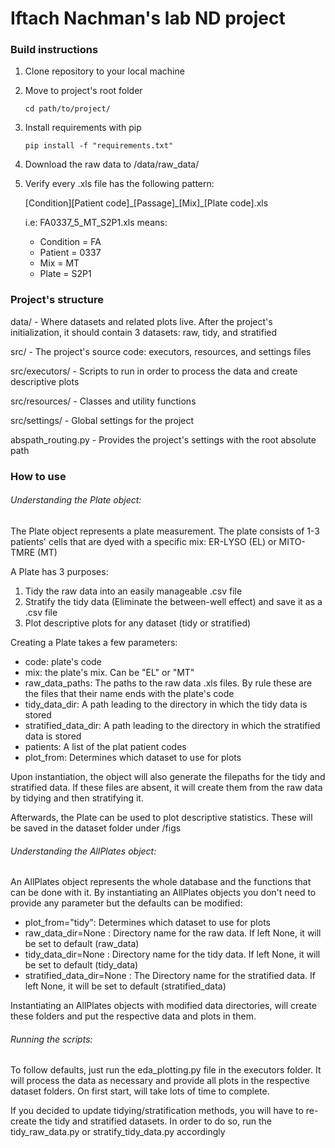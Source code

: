 # Iftach Nachman's lab ND project

### Build instructions

1. Clone repository to your local machine
2. Move to project's root folder

    `cd path/to/project/`
3. Install requirements with pip
    
    `pip install -f "requirements.txt"`

4. Download the raw data to /data/raw_data/

5. Verify every .xls file has the following pattern:
    
    [Condition][Patient code]\_[Passage]\_[Mix]\_[Plate code].xls
    
    i.e: FA0337_5_MT_S2P1.xls means:
    - Condition = FA
    - Patient = 0337
    - Mix = MT
    - Plate = S2P1

### Project's structure
data/ - Where datasets and related plots live. After the project's initialization, it should contain 3 datasets: raw, tidy, and stratified

src/ - The project's source code: executors, resources, and settings files

src/executors/ - Scripts to run in order to process the data and create descriptive plots

src/resources/ - Classes and utility functions   

src/settings/ - Global settings for the project

abspath_routing.py - Provides the project's settings with the root absolute path

### How to use

###### Understanding the Plate object:

The Plate object represents a plate measurement. 
The plate consists of 1-3 patients' cells that are dyed with a specific mix: 
ER-LYSO (EL) or MITO-TMRE (MT)

A Plate has 3 purposes:
1. Tidy the raw data into an easily manageable .csv file
2. Stratify the tidy data (Eliminate the between-well effect) and save it as a .csv file
3. Plot descriptive plots for any dataset (tidy or stratified)

Creating a Plate takes a few parameters:

- code: plate's code 
- mix: the plate's mix. Can be "EL" or "MT" 
- raw_data_paths: The paths to the raw data .xls files. By rule these are the files that their name ends with the plate's code
- tidy_data_dir: A path leading to the directory in which the tidy data is stored
- stratified_data_dir: A path leading to the directory in which the stratified data is stored
- patients: A list of the plat patient codes
- plot_from: Determines which dataset to use for plots

Upon instantiation, the object will also generate the filepaths for the tidy and stratified data. 
If these files are absent, it will create them from the raw data by tidying and then stratifying it.

Afterwards, the Plate can be used to plot descriptive statistics. These will be saved in the dataset folder under /figs

###### Understanding the AllPlates object:

An AllPlates object represents the whole database and the functions that can be done with it.
By instantiating an AllPlates objects you don't need to provide any parameter but the defaults can be modified:

- plot_from="tidy": Determines which dataset to use for plots
- raw_data_dir=None : Directory name for the raw data. If left None, it will be set to default (raw_data)
- tidy_data_dir=None : Directory name for the tidy data. If left None, it will be set to default (tidy_data)
- stratified_data_dir=None : The Directory name for the stratified data. If left None, it will be set to default (stratified_data)

Instantiating an AllPlates objects with modified data directories, will create these folders and put the respective data and plots in them.

###### Running the scripts:

To follow defaults, just run the eda_plotting.py file in the executors folder. 
It will process the data as necessary and provide all plots in the respective dataset folders.
On first start, will take lots of time to complete.

If you decided to update tidying/stratification methods, you will have to re-create the tidy and stratified datasets.
In order to do so, run the  tidy_raw_data.py or stratify_tidy_data.py accordingly



